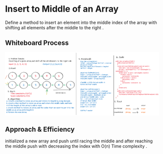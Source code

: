 # Insert to Middle of an Array
Define a method to insert an element into the middle index of the array with shifting all elements
after the middle to the right .

## Whiteboard Process
![Solution](../arrayShifted/challenge02.png)

## Approach & Efficiency
initialized a new array and push until racing the middle and after reaching the middle push with decreasing the index
with O(n) Time complexity .